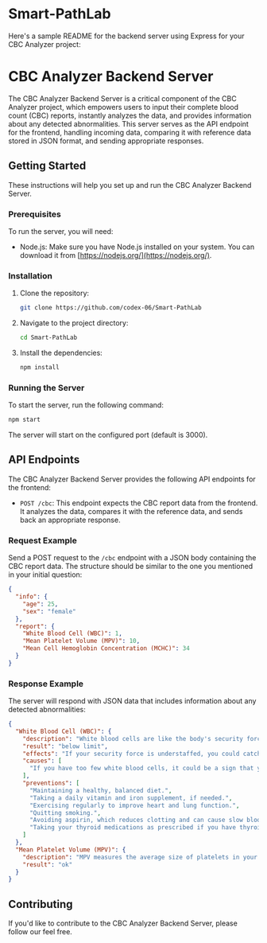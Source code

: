 # Smart-PathLab
Here's a sample README for the backend server using Express for your CBC Analyzer project:

# CBC Analyzer Backend Server

The CBC Analyzer Backend Server is a critical component of the CBC Analyzer project, which empowers users to input their complete blood count (CBC) reports, instantly analyzes the data, and provides information about any detected abnormalities. This server serves as the API endpoint for the frontend, handling incoming data, comparing it with reference data stored in JSON format, and sending appropriate responses.

## Getting Started

These instructions will help you set up and run the CBC Analyzer Backend Server.

### Prerequisites

To run the server, you will need:

- Node.js: Make sure you have Node.js installed on your system. You can download it from [https://nodejs.org/](https://nodejs.org/).

### Installation

1. Clone the repository:

   ```bash
   git clone https://github.com/codex-06/Smart-PathLab
   ```

2. Navigate to the project directory:

   ```bash
   cd Smart-PathLab
   ```

3. Install the dependencies:

   ```bash
   npm install
   ```

### Running the Server

To start the server, run the following command:

```bash
npm start
```

The server will start on the configured port (default is 3000).

## API Endpoints

The CBC Analyzer Backend Server provides the following API endpoints for the frontend: 

- `POST /cbc`: This endpoint expects the CBC report data from the frontend. It analyzes the data, compares it with the reference data, and sends back an appropriate response.

### Request Example

Send a POST request to the `/cbc` endpoint with a JSON body containing the CBC report data. The structure should be similar to the one you mentioned in your initial question:

```json
{
  "info": {
    "age": 25,
    "sex": "female"
  },
  "report": {
    "White Blood Cell (WBC)": 1,
    "Mean Platelet Volume (MPV)": 10,
    "Mean Cell Hemoglobin Concentration (MCHC)": 34
  }
}
```

### Response Example

The server will respond with JSON data that includes information about any detected abnormalities:

```json
{
  "White Blood Cell (WBC)": {
    "description": "White blood cells are like the body's security force. They help protect you from germs and infections.",
    "result": "below limit",
    "effects": "If your security force is understaffed, you could catch infections more easily. You might feel tired and weak because your body can't defend itself properly.",
    "causes": [
      "If you have too few white blood cells, it could be a sign that your body isn't making them properly. Some medications can also reduce the number of these little soldiers."
    ],
    "preventions": [
      "Maintaining a healthy, balanced diet.",
      "Taking a daily vitamin and iron supplement, if needed.",
      "Exercising regularly to improve heart and lung function.",
      "Quitting smoking.",
      "Avoiding aspirin, which reduces clotting and can cause slow blood loss.",
      "Taking your thyroid medications as prescribed if you have thyroid problems."
    ]
  },
  "Mean Platelet Volume (MPV)": {
    "description": "MPV measures the average size of platelets in your blood.",
    "result": "ok"
  }
}
```

## Contributing

If you'd like to contribute to the CBC Analyzer Backend Server, please follow our feel free.


